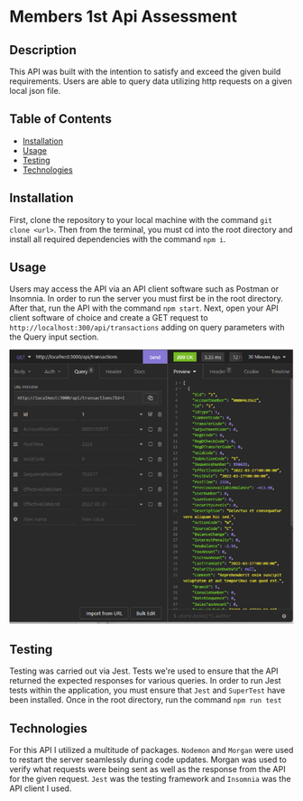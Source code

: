 # Members 1st Api Assessment

## Description
This API was built with the intention to satisfy and exceed the given build requirements. Users are able to query data utilizing http requests on a given local json file. 

## Table of Contents
- [Installation](#installation)
- [Usage](#usage)
- [Testing](#testing)
- [Technologies](#technologies)


## Installation
First, clone the repository to your local machine with the command `git clone <url>`. Then from the terminal, you must cd into the root directory and install all required dependencies with the command `npm i`.

## Usage
Users may access the API via an API client software such as Postman or Insomnia. In order to run the server you must first be in the root directory. After that, run the API with the command `npm start`. Next, open your API client software of choice and create a GET request to `http://localhost:300/api/transactions` adding on query parameters with the Query input section. 

![Screenshot](./img/members1st-api-screenshot.png)

## Testing
Testing was carried out via Jest. Tests we're used to ensure that the API returned the expected responses for various queries. In order to run Jest tests within the application, you must ensure that `Jest` and `SuperTest` have been installed. Once in the root directory, run the command `npm run test`

## Technologies
For this API I utilized a multitude of packages. `Nodemon` and `Morgan` were used to restart the server seamlessly during code updates. Morgan was used to verify what requests were being sent as well as the response from the API for the given request. `Jest` was the testing framework and `Insomnia` was the API client I used. 

